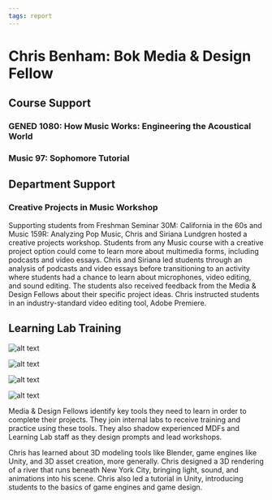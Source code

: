 ```yaml
---
tags: report
---
```


# Chris Benham: Bok Media & Design Fellow

## Course Support

### GENED 1080: How Music Works: Engineering the Acoustical World

### Music 97: Sophomore Tutorial

## Department Support

### Creative Projects in Music Workshop

Supporting students from Freshman Seminar 30M: California in the 60s and Music 159R: Analyzing Pop Music, Chris and Siriana Lundgren hosted a creative projects workshop. Students from any Music course with a creative project option could come to learn more about multimedia forms, including podcasts and video essays. Chris and Siriana led students through an analysis of podcasts and video essays before transitioning to an activity where students had a chance to learn about microphones, video editing, and sound editing. The students also received feedback from the Media & Design Fellows about their specific project ideas. Chris instructed students in an industry-standard video editing tool, Adobe Premiere.

## Learning Lab Training

![alt text](https://files.slack.com/files-pri/T0HTW3H0V-F047X5WETLM/benhamcityrough.jpg?pub_secret=f6ed3ade98)

![alt text](https://files.slack.com/files-pri/T0HTW3H0V-F047TG33SMU/square_on_map.jpg?pub_secret=dd2c5bcfdd)

![alt text](https://files.slack.com/files-pri/T0HTW3H0V-F044ME24EC9/benhamsquarepartial928hdri.png?pub_secret=2a1378fe56)

![alt text](https://files.slack.com/files-pri/T0HTW3H0V-F04805MK5GA/squareclose.jpg?pub_secret=2829ca46e7)

Media & Design Fellows identify key tools they need to learn in order to complete their projects. They join internal labs to receive training and practice using these tools. They also shadow experienced MDFs and Learning Lab staff as they design prompts and lead workshops. 

Chris has learned about 3D modeling tools like Blender, game engines like Unity, and 3D asset creation, more generally. Chris designed a 3D rendering of a river that runs beneath New York City, bringing light, sound, and animations into his scene. Chris also led a tutorial in Unity, introducing students to the basics of game engines and game design. 